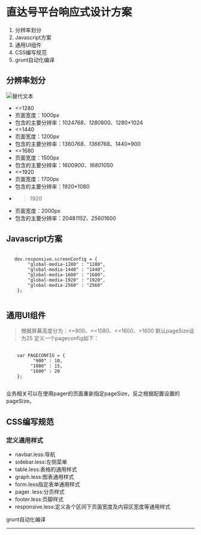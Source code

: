 直达号平台响应式设计方案
=======
1. 分辨率划分
2. Javascript方案
3. 通用UI组件
4. CSS编写规范
5. grunt自动化编译

分辨率划分
-----------------
![替代文本](/assets/images/jian.jpg "可选的title")
+ <=1280
 + 页面宽度：1000px
 + 包含的主要分辨率：1024*768、1280*800、1280*1024
+ <=1440
 + 页面宽度：1200px
 + 包含的主要分辨率：1360*768、1366*768、1440*900
+ <=1680
 + 页面宽度：1500px
 + 包含的主要分辨率：1600*900、1680*1050
+ <=1920
 + 页面宽度：1700px
 + 包含的主要分辨率：1920*1080
+ >1920
 + 页面宽度：2000px
 + 包含的主要分辨率：2048*1152、2560*1600

Javascript方案
-----------------
<pre>
 <code>
   dev.responsive.screenConfig = {
        "global-media-1280" : "1280",
        "global-media-1440" : "1440",
        "global-media-1680" : "1680",
        "global-media-1920" : "1920",
        "global-media-2560" : "2560"
    };
 </code>
</pre>
 

通用UI组件
-----------------
> 根据屏幕高度分为：<=900、<=1080、<=1600、>1600
> 默认pageSize设为25
> 定义一个pageconfig如下：

<pre>
 <code>
    var PAGECONFIG = {
          "900" : 10,
         "1080" : 15,
         "1600" : 20
    };
 </code>
</pre>
业务相关可以在使用pager的页面重新指定pageSize，反之根据配置设置的pageSize。

CSS编写规范
-----------------
### 定义通用样式 ######
* navbar.less:导航
* sidebar.less:左侧菜单
* table.less:表格的通用样式
* graph.less:图表通用样式
* form.less指定表单通用样式
* pager. less:分页样式
* footer.less:页脚样式
* responsive.less:定义各个区间下页面宽度及内容区宽度等通用样式


grunt自动化编译

-----------------
